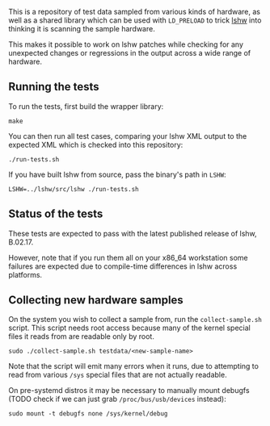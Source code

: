 This is a repository of test data sampled from various kinds of hardware, as 
well as a shared library which can be used with ``LD_PRELOAD`` to trick 
[lshw](http://www.ezix.org/project/wiki/HardwareLiSter) into thinking it is 
scanning the sample hardware.

This makes it possible to work on lshw patches while checking for any 
unexpected changes or regressions in the output across a wide range of 
hardware.


Running the tests
-----------------

To run the tests, first build the wrapper library:

    make

You can then run all test cases, comparing your lshw XML output to the expected 
XML which is checked into this repository:

    ./run-tests.sh

If you have built lshw from source, pass the binary's path in ``LSHW``:

    LSHW=../lshw/src/lshw ./run-tests.sh


Status of the tests
-------------------

These tests are expected to pass with the latest published release of lshw, 
B.02.17.

However, note that if you run them all on your x86_64 workstation some failures 
are expected due to compile-time differences in lshw across platforms.


Collecting new hardware samples
-------------------------------

On the system you wish to collect a sample from, run the ``collect-sample.sh`` 
script. This script needs root access because many of the kernel special files 
it reads from are readable only by root.

    sudo ./collect-sample.sh testdata/<new-sample-name>

Note that the script will emit many errors when it runs, due to attempting to 
read from various ``/sys`` special files that are not actually readable.

On pre-systemd distros it may be necessary to manually mount debugfs (TODO 
check if we can just grab ``/proc/bus/usb/devices`` instead):

    sudo mount -t debugfs none /sys/kernel/debug
